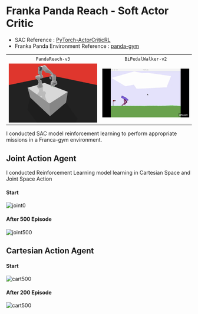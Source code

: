 # Franka Panda Reach - Soft Actor Critic


- SAC Reference : [PyTorch-ActorCriticRL](https://github.com/vy007vikas/PyTorch-ActorCriticRL)
- Franka Panda Environment Reference : [panda-gym](https://panda-gym.readthedocs.io/en/latest/index.html)



|                                  |                                                |
| :------------------------------: | :--------------------------------------------: |
|         `PandaReach-v3`          |                 `BiPedalWalker-v2`                 |
| ![PandaReach-v3](/image/reach.png) |         ![BiPedalWalker-v2](/image/biopedal.gif)         |


I conducted SAC model reinforcement learning to perform appropriate missions in a Franca-gym environment.





## Joint Action Agent

I conducted Reinforcement Learning model learning in Cartesian Space and Joint Space Action
#### Start
![joint0](/image/joint_0.gif)

#### After 500 Episode
![joint500](/image/joint_500.gif)


## Cartesian Action Agent

#### Start
![cart500](/image/cart_0.gif)
#### After 200 Episode

![cart500](/image/cart_500.gif)
